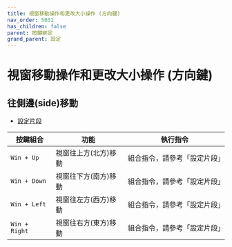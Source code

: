 ```yaml
---
title: 視窗移動操作和更改大小操作 (方向鍵)
nav_order: 5031
has_children: false
parent: 按鍵綁定
grand_parent: 設定
---
```



# 視窗移動操作和更改大小操作 (方向鍵)


## 往側邊(side)移動

* [設定片段](https://github.com/samwhelp/ultramarine-lxqt-adjustment/blob/main/prototype/main/lxqt-config/Main/asset/overlay/etc/skel/.config/openbox/helper/share/gen/openbox-gen-rc/Section/Keybind/WindowBeginMove.php#L48-L83)

| 按鍵組合          | 功能           | 執行指令              |
| ----------------- | -------------- | ---------------------------- |
| `Win + Up` | 視窗往上方(北方)移動 | 組合指令，請參考「設定片段」 |
| `Win + Down` | 視窗往下方(南方)移動 | 組合指令，請參考「設定片段」 |
| `Win + Left` | 視窗往左方(西方)移動 | 組合指令，請參考「設定片段」 |
| `Win + Right` | 視窗往右方(東方)移動 | 組合指令，請參考「設定片段」 |
